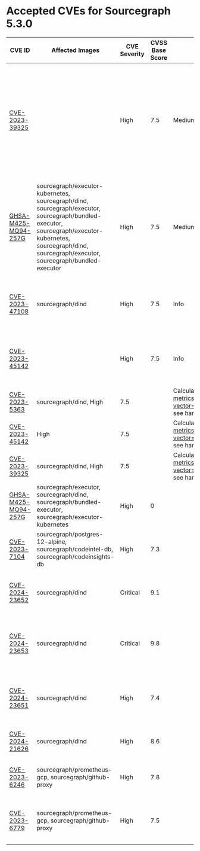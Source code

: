 # Accepted CVEs for Sourcegraph 5.3.0

| CVE ID                                                                                                                   | Affected Images                                                                                                                                                                                              | CVE Severity | CVSS Base Score | [Sourcegraph Assessment](../../../engineering/dev/policies/vulnerability-management-policy.md#severity-levels)                                                          | CVSS Environmental Score                                                                                                                                                | Details                                                                                                                                                                                                                                                      |
| ------------------------------------------------------------------------------------------------------------------------ | ------------------------------------------------------------------------------------------------------------------------------------------------------------------------------------------------------------ | ------------ | --------------- | ----------------------------------------------------------------------------------------------------------------------------------------------------------------------- | ----------------------------------------------------------------------------------------------------------------------------------------------------------------------- | ------------------------------------------------------------------------------------------------------------------------------------------------------------------------------------------------------------------------------------------------------------ |
| [CVE-2023-39325](https://nvd.nist.gov/vuln/detail/CVE-2023-39325)                                                        |                                                                                                                                                                                                              | High         | 7.5             | Medium                                                                                                                                                                  | 4.7                                                                                                                                                                     | The services that are vulnerable to this issue are typically not exposed on the internet. The likelihood of exploitation is low and this does not have a significant impact on the security of the instance. The issue is not present in Sourcegraph itself. |
| [GHSA-M425-MQ94-257G](https://github.com/grpc/grpc-go)                                                                   | sourcegraph/executor-kubernetes, sourcegraph/dind, sourcegraph/executor, sourcegraph/bundled-executor, sourcegraph/executor-kubernetes, sourcegraph/dind, sourcegraph/executor, sourcegraph/bundled-executor | High         | 7.5             | Medium                                                                                                                                                                  | 5                                                                                                                                                                       | We are not vulnerable to 'gRPC-Go HTTP/2 Rapid Reset vulnerability' because we do not expose these service directly to the internet and only reacheable through direct access to the infrastructure.                                                         |
| [CVE-2023-47108](https://access.redhat.com/security/cve/CVE-2023-47108)                                                  | sourcegraph/dind                                                                                                                                                                                             | High         | 7.5             | Info                                                                                                                                                                    | 0                                                                                                                                                                       | This workload is not exposed and cannot be reached over the internet. This image is not part of standard deployments.                                                                                                                                        |
| [CVE-2023-45142](https://access.redhat.com/security/cve/CVE-2023-45142)                                                  |                                                                                                                                                                                                              | High         | 7.5             | Info                                                                                                                                                                    | 0                                                                                                                                                                       | This workload is not exposed and cannot be reached over the internet. This image is not part of standard deployments.                                                                                                                                        |
| [CVE-2023-5363](http://www.openwall.com/lists/oss-security/2023/10/24/1)                                                 | sourcegraph/dind, High                                                                                                                                                                                       | 7.5          |                 | Calculate using https://nvd.nist.gov/vuln-metrics/cvss/v3-calculator?vector=CVSS:3.1/AV:N/AC:L/PR:N/UI:N/S:U/C:H/I:N/A:N see handbook Triaging section for more details | We are not vuln for 'openssl: Incorrect cipher key and IV length processing' because.                                                                                   |
| [CVE-2023-45142](https://access.redhat.com/security/cve/CVE-2023-45142)                                                  | High                                                                                                                                                                                                         | 7.5          |                 | Calculate using https://nvd.nist.gov/vuln-metrics/cvss/v3-calculator?vector=CVSS:3.1/AV:N/AC:L/PR:N/UI:N/S:U/C:N/I:N/A:H see handbook Triaging section for more details | We are not vuln for 'opentelemetry: DoS vulnerability in otelhttp' because.                                                                                             |
| [CVE-2023-39325](golang.org/x/net)                                                                                       | sourcegraph/dind, High                                                                                                                                                                                       | 7.5          |                 | Calculate using https://nvd.nist.gov/vuln-metrics/cvss/v3-calculator?vector=CVSS:3.1/AV:N/AC:L/PR:N/UI:N/S:U/C:N/I:N/A:H see handbook Triaging section for more details | We are not vuln for 'golang: net/http, x/net/http2: rapid stream resets can cause excessive work (CVE-2023-44487)' because.                                             |
| [GHSA-M425-MQ94-257G](https://github.com/grpc/grpc-go)                                                                   | sourcegraph/executor, sourcegraph/dind, sourcegraph/bundled-executor, sourcegraph/executor-kubernetes                                                                                                        | High         | 0               |                                                                                                                                                                         | NVD had no metrics available at this time (or returned non-200 response for CVE).                                                                                       | We are not vuln for 'gRPC-Go HTTP/2 Rapid Reset vulnerability' because.                                                                                                                                                                                      |
| [CVE-2023-7104](https://access.redhat.com/errata/RHSA-2024:0465)                                                         | sourcegraph/postgres-12-alpine, sourcegraph/codeintel-db, sourcegraph/codeinsights-db                                                                                                                        | High         | 7.3             |                                                                                                                                                                         | Calculate using https://nvd.nist.gov/vuln-metrics/cvss/v3-calculator?vector=CVSS:3.1/AV:N/AC:L/PR:N/UI:N/S:U/C:L/I:L/A:L see handbook Triaging section for more details | We are not vuln for 'sqlite: heap-buffer-overflow at sessionfuzz' because.                                                                                                                                                                                   |
| [CVE-2024-23652](https://access.redhat.com/security/cve/CVE-2024-23652)                                                  | sourcegraph/dind                                                                                                                                                                                             | Critical     | 9.1             |                                                                                                                                                                         | Calculate using https://nvd.nist.gov/vuln-metrics/cvss/v3-calculator?vector=CVSS:3.1/AV:N/AC:L/PR:N/UI:N/S:U/C:N/I:H/A:H see handbook Triaging section for more details | We are not vuln for 'moby/buildkit: possible host system access from mount stub cleaner' because.                                                                                                                                                            |
| [CVE-2024-23653](https://access.redhat.com/security/cve/CVE-2024-23653)                                                  | sourcegraph/dind                                                                                                                                                                                             | Critical     | 9.8             |                                                                                                                                                                         | Calculate using https://nvd.nist.gov/vuln-metrics/cvss/v3-calculator?vector=CVSS:3.1/AV:N/AC:L/PR:N/UI:N/S:U/C:H/I:H/A:H see handbook Triaging section for more details | We are not vuln for 'moby/buildkit: Buildkit's interactive containers API does not validate entitlements check' because.                                                                                                                                     |
| [CVE-2024-23651](https://access.redhat.com/security/cve/CVE-2024-23651)                                                  | sourcegraph/dind                                                                                                                                                                                             | High         | 7.4             |                                                                                                                                                                         | Calculate using https://nvd.nist.gov/vuln-metrics/cvss/v3-calculator?vector=CVSS:3.1/AV:N/AC:H/PR:N/UI:N/S:U/C:H/I:H/A:N see handbook Triaging section for more details | We are not vuln for 'moby/buildkit: possible race condition with accessing subpaths from cache mounts' because.                                                                                                                                              |
| [CVE-2024-21626](http://packetstormsecurity.com/files/176993/runc-1.1.11-File-Descriptor-Leak-Privilege-Escalation.html) | sourcegraph/dind                                                                                                                                                                                             | High         | 8.6             |                                                                                                                                                                         | Calculate using https://nvd.nist.gov/vuln-metrics/cvss/v3-calculator?vector=CVSS:3.1/AV:L/AC:L/PR:N/UI:R/S:C/C:H/I:H/A:H see handbook Triaging section for more details | We are not vuln for 'runc: file descriptor leak' because.                                                                                                                                                                                                    |
| [CVE-2023-6246](http://packetstormsecurity.com/files/176931/glibc-qsort-Out-Of-Bounds-Read-Write.html)                   | sourcegraph/prometheus-gcp, sourcegraph/github-proxy                                                                                                                                                         | High         | 7.8             |                                                                                                                                                                         | Calculate using https://nvd.nist.gov/vuln-metrics/cvss/v3-calculator?vector=CVSS:3.1/AV:L/AC:L/PR:L/UI:N/S:U/C:H/I:H/A:H see handbook Triaging section for more details | We are not vuln for 'glibc: heap-based buffer overflow in \_\_vsyslog_internal()' because.                                                                                                                                                                   |
| [CVE-2023-6779](http://packetstormsecurity.com/files/176932/glibc-syslog-Heap-Based-Buffer-Overflow.html)                | sourcegraph/prometheus-gcp, sourcegraph/github-proxy                                                                                                                                                         | High         | 7.5             |                                                                                                                                                                         | Calculate using https://nvd.nist.gov/vuln-metrics/cvss/v3-calculator?vector=CVSS:3.1/AV:N/AC:L/PR:N/UI:N/S:U/C:N/I:N/A:H see handbook Triaging section for more details | We are not vuln for 'glibc: off-by-one heap-based buffer overflow in \_\_vsyslog_internal()' because.                                                                                                                                                        |
